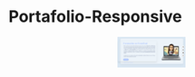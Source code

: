 # Portafolio-Responsive

<div align="center">
<img width="120px"  src="https://github.com/FranLastra/Portafolio-Responsive/blob/main/img/img1.png" />
</div>
